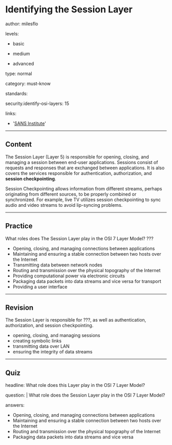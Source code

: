 # Identifying the Session Layer
author: milesflo

levels:

  - basic

  - medium

  - advanced

type: normal

category: must-know

standards:

  security.identify-osi-layers: 15

links:

  - '[SANS Institute](https://www.sans.org/reading-room/whitepapers/protocols/applying-osi-layer-network-model-information-security-1309)'

---
## Content

The Session Layer (Layer 5) is responsible for opening, closing, and managing a session between end-user applications. Sessions consist of requests and responses that are exchanged between applications. It is also covers the services responsible for authentication, authorization, and __session checkpointing__.

Session Checkpointing allows information from different streams, perhaps originating from different sources, to be properly combined or synchronized. For example, live TV utilizes session checkpointing to sync audio and video streams to avoid lip-syncing problems.


---
## Practice

What roles does The Session Layer play in the OSI 7 Layer Model?
???

* Opening, closing, and managing connections between applications
* Maintaining and ensuring a stable connection between two hosts over the Internet
* Transmitting data between network nodes
* Routing and transmission over the physical topography of the Internet
* Providing computational power via electronic circuits
* Packaging data packets into data streams and vice versa for transport
* Providing a user interface

---
## Revision

The Session Layer is responsible for ???, as well as authentication, authorization, and session checkpointing.

* opening, closing, and managing sessions
* creating symbolic links
* transmitting data over LAN
* ensuring the integrity of data streams

---
## Quiz

headline: What role does this Layer play in the OSI 7 Layer Model?

question: |
  What role does the Session Layer play in the OSI 7 Layer Model?

answers:

  - Opening, closing, and managing connections between applications
  - Maintaining and ensuring a stable connection between two hosts over the Internet
  - Routing and transmission over the physical topography of the Internet
  - Packaging data packets into data streams and vice versa

